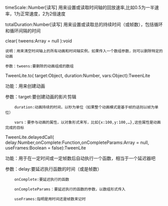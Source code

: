 timeScale::Number[读写]  用来设置或读取时间轴的回放速率,比如0.5为一半速率，1为正常速度，2为2倍速度

totalDuration:Number[读写]  用来设置或读取总的持续时间（或帧数），包括循环和循环间隔的时间

clear( tweens:Array = null ):void

    说明：用来清空时间轴上的所有动画和时间轴实例，如果传入一个数组参数，则可以删除特定的动画

    参数：tweens:要删除的动画组成的数组

TweenLite.to( target:Object, duration:Number, vars:Object):TweenLite

功能：用来创建动画

参数：target:要创建动画的影片剪辑

        duration:动画持续的时间，以秒为单位（如果整个动画模式是基于帧的话则以帧为单位）

        vars：要参与动画的属性，以对象形式来写，比如{x:100,y:100,…},这些属性是动画完成的目标

TweenLite.delayedCall( delay:Number,onComplete:Function,onCompleteParams:Array = null, useFrames:Boolean = false):TweenLite

功能：用于在一定时间或一定帧数后自动执行一个函数，相当于一个延迟器吧

参数：delay:要延迟执行函数的时间（或是帧数）

        onComplete:要延迟执行的函数

        onCompleteParams：要延迟执行的函数的参数，以数组形式传入

        useFrames:指明是用时间还是帧数来记时